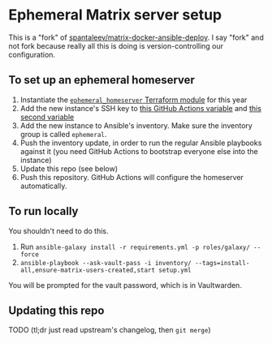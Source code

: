 # Ephemeral Matrix server setup

This is a "fork" of [spantaleev/matrix-docker-ansible-deploy](https://github.com/spantaleev/matrix-docker-ansible-deploy). I say "fork" and not fork because really all this is doing is version-controlling our configuration.

## To set up an ephemeral homeserver

1. Instantiate the [`ephemeral_homeserver` Terraform module](https://github.com/SeaGL/seagl-terraform/tree/8c8ae33c26c070b4d8fa29f099bd5bada79f84bd/ephemeral_homeserver) for this year
2. Add the new instance's SSH key to [this GitHub Actions variable](https://github.com/SeaGL/seagl-ansible/settings/variables/actions/SSH_KNOWN_HOSTS) and [this second variable](https://github.com/SeaGL/matrix-docker-ansible-deploy/settings/variables/actions/SSH_KNOWN_HOSTS)
3. Add the new instance to Ansible's inventory. Make sure the inventory group is called `ephemeral`.
4. Push the inventory update, in order to run the regular Ansible playbooks against it (you need GitHub Actions to bootstrap everyone else into the instance)
5. Update this repo (see below)
6. Push this repository. GitHub Actions will configure the homeserver automatically.

## To run locally

You shouldn't need to do this.

1. Run `ansible-galaxy install -r requirements.yml -p roles/galaxy/ --force`
2. `ansible-playbook --ask-vault-pass -i inventory/ --tags=install-all,ensure-matrix-users-created,start setup.yml`

You will be prompted for the vault password, which is in Vaultwarden.

## Updating this repo

TODO (tl;dr just read upstream's changelog, then `git merge`)
